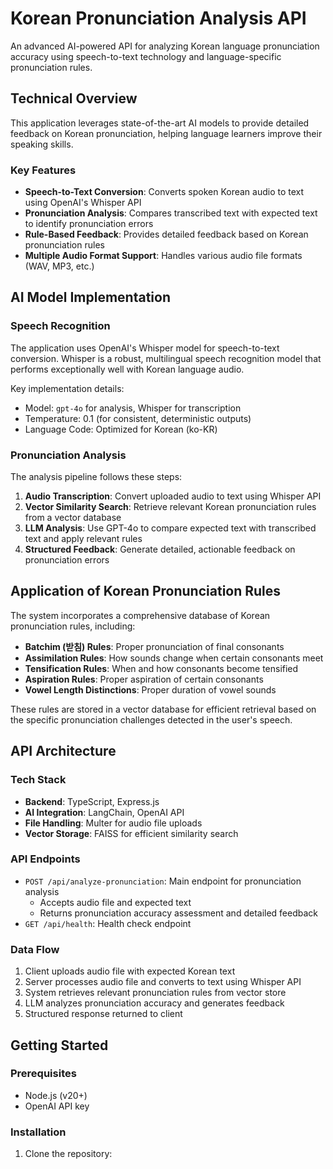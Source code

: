 # Korean Pronunciation Analysis API

An advanced AI-powered API for analyzing Korean language pronunciation accuracy using speech-to-text technology and language-specific pronunciation rules.

## Technical Overview

This application leverages state-of-the-art AI models to provide detailed feedback on Korean pronunciation, helping language learners improve their speaking skills.

### Key Features

- **Speech-to-Text Conversion**: Converts spoken Korean audio to text using OpenAI's Whisper API
- **Pronunciation Analysis**: Compares transcribed text with expected text to identify pronunciation errors
- **Rule-Based Feedback**: Provides detailed feedback based on Korean pronunciation rules
- **Multiple Audio Format Support**: Handles various audio file formats (WAV, MP3, etc.)

## AI Model Implementation

### Speech Recognition

The application uses OpenAI's Whisper model for speech-to-text conversion. Whisper is a robust, multilingual speech recognition model that performs exceptionally well with Korean language audio.

Key implementation details:
- Model: `gpt-4o` for analysis, Whisper for transcription
- Temperature: 0.1 (for consistent, deterministic outputs)
- Language Code: Optimized for Korean (ko-KR)

### Pronunciation Analysis

The analysis pipeline follows these steps:

1. **Audio Transcription**: Convert uploaded audio to text using Whisper API
2. **Vector Similarity Search**: Retrieve relevant Korean pronunciation rules from a vector database
3. **LLM Analysis**: Use GPT-4o to compare expected text with transcribed text and apply relevant rules
4. **Structured Feedback**: Generate detailed, actionable feedback on pronunciation errors

## Application of Korean Pronunciation Rules

The system incorporates a comprehensive database of Korean pronunciation rules, including:

- **Batchim (받침) Rules**: Proper pronunciation of final consonants
- **Assimilation Rules**: How sounds change when certain consonants meet
- **Tensification Rules**: When and how consonants become tensified
- **Aspiration Rules**: Proper aspiration of certain consonants
- **Vowel Length Distinctions**: Proper duration of vowel sounds

These rules are stored in a vector database for efficient retrieval based on the specific pronunciation challenges detected in the user's speech.

## API Architecture

### Tech Stack

- **Backend**: TypeScript, Express.js
- **AI Integration**: LangChain, OpenAI API
- **File Handling**: Multer for audio file uploads
- **Vector Storage**: FAISS for efficient similarity search

### API Endpoints

- `POST /api/analyze-pronunciation`: Main endpoint for pronunciation analysis
  - Accepts audio file and expected text
  - Returns pronunciation accuracy assessment and detailed feedback
- `GET /api/health`: Health check endpoint

### Data Flow

1. Client uploads audio file with expected Korean text
2. Server processes audio file and converts to text using Whisper API
3. System retrieves relevant pronunciation rules from vector store
4. LLM analyzes pronunciation accuracy and generates feedback
5. Structured response returned to client

## Getting Started

### Prerequisites

- Node.js (v20+)
- OpenAI API key

### Installation

1. Clone the repository: